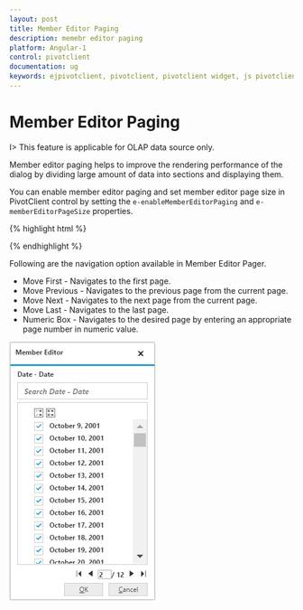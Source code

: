 ```yaml
---
layout: post
title: Member Editor Paging
description: memebr editor paging
platform: Angular-1
control: pivotclient
documentation: ug
keywords: ejpivotclient, pivotclient, pivotclient widget, js pivotclient 
---
```


# Member Editor Paging

I> This feature is applicable for OLAP data source only.

Member editor paging helps to improve the rendering performance of the dialog by dividing large amount of data into sections and displaying them.

You can enable member editor paging and set member editor page size in PivotClient control by setting the `e-enableMemberEditorPaging` and `e-memberEditorPageSize` properties.

{% highlight html %}

<div ng-controller="PivotClientCtrl">
    <div id="PivotClient1" ej-pivotclient e-enableMemberEditorPaging="true" e-memberEditorPageSize=100 />
</div>

{% endhighlight %}

Following are the navigation option available in Member Editor Pager.
* Move First - Navigates to the first page.
* Move Previous - Navigates to the previous page from the current page.
* Move Next - Navigates to the next page from the current page.
* Move Last - Navigates to the last page.
* Numeric Box - Navigates to the desired page by entering an appropriate page number in numeric value.


![](Member_Editor_images/member_editor.png)